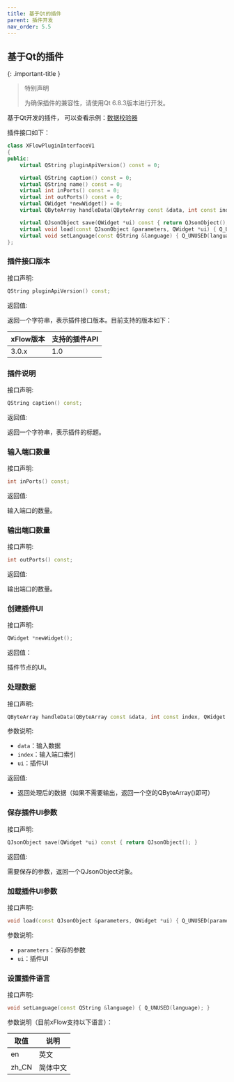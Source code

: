 ```yaml
---
title: 基于Qt的插件
parent: 插件开发
nav_order: 5.5
---
```


## 基于Qt的插件

{: .important-title }
> 特别声明
>
> 为确保插件的兼容性，请使用Qt 6.8.3版本进行开发。

基于Qt开发的插件， 可以查看示例：[数据校验器](https://github.com/x-tools-author/x-flow/tree/master/qt/datachecker)

插件接口如下：

```cpp
class XFlowPluginInterfaceV1
{
public:
    virtual QString pluginApiVersion() const = 0;

    virtual QString caption() const = 0;
    virtual QString name() const = 0;
    virtual int inPorts() const = 0;
    virtual int outPorts() const = 0;
    virtual QWidget *newWidget() = 0;
    virtual QByteArray handleData(QByteArray const &data, int const index, QWidget *ui) = 0;

    virtual QJsonObject save(QWidget *ui) const { return QJsonObject(); }
    virtual void load(const QJsonObject &parameters, QWidget *ui) { Q_UNUSED(parameters); }
    virtual void setLanguage(const QString &language) { Q_UNUSED(language); }
};
```

### 插件接口版本

接口声明:

```cpp
QString pluginApiVersion() const;
```

返回值:

返回一个字符串，表示插件接口版本。目前支持的版本如下：

|xFlow版本|支持的插件API|
|---|---|
|3.0.x|1.0|

### 插件说明

接口声明:

```cpp
QString caption() const;
```

返回值:

返回一个字符串，表示插件的标题。

### 输入端口数量

接口声明:

```cpp
int inPorts() const;
```

返回值:

输入端口的数量。

### 输出端口数量

接口声明:

```cpp
int outPorts() const;
```

返回值:

输出端口的数量。

### 创建插件UI

接口声明:

```cpp
QWidget *newWidget();
```

返回值：

插件节点的UI。

### 处理数据

接口声明:

```cpp
QByteArray handleData(QByteArray const &data, int const index, QWidget *ui) = 0;
```

参数说明:

- `data`：输入数据
- `index`：输入端口索引
- `ui`：插件UI

返回值:

- 返回处理后的数据（如果不需要输出，返回一个空的QByteArray()即可）

### 保存插件UI参数

接口声明:

```cpp
QJsonObject save(QWidget *ui) const { return QJsonObject(); }
```

返回值:

需要保存的参数，返回一个QJsonObject对象。

### 加载插件UI参数

接口声明:

```cpp
void load(const QJsonObject &parameters, QWidget *ui) { Q_UNUSED(parameters); }
```

参数说明:

- `parameters`：保存的参数
- `ui`：插件UI

### 设置插件语言

接口声明:

```cpp
void setLanguage(const QString &language) { Q_UNUSED(language); }
```

参数说明（目前xFlow支持以下语言）：

|取值|说明|
|---|---|
|en|英文|
|zh_CN|简体中文|
